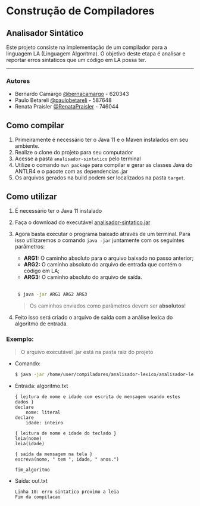 # Construção de Compiladores

## Analisador Sintático

Este projeto consiste na implementação de um compilador para a linguagem LA (Linguagem Algorítma). 
O objetivo deste etapa é analisar e reportar erros sintaticos que um código em LA possa ter.

---

### Autores

-   Bernardo Camargo [@bernacamargo](https://github.com/bernacamargo) - 620343
-   Paulo Betareli [@paulobetareli](https://github.com/paulobetareli) - 587648
-   Renata Praisler [@RenataPraisler](https://github.com/RenataPraisler) - 746044

## Como compilar

1. Primeiramente é necessário ter o Java 11 e o Maven instalados em seu ambiente.
2. Realize o clone do projeto para seu computador
3. Acesse a pasta `analisador-sintatico` pelo terminal
4. Utilize o comando `mvn package` para compilar e gerar as classes Java do ANTLR4 e o pacote com as dependencias .jar
5. Os arquivos gerados na build podem ser localizados na pasta `target`.

## Como utilizar

1. É necessário ter o Java 11 instalado
2. Faça o download do executável [analisador-sintatico.jar](https://github.com/bernacamargo/UFSCar-Compiladores-analise-lexica/raw/analisador-sintatico/analisador-sintatico.jar)
3. Agora basta executar o programa baixado através de um terminal. Para isso utilizaremos o comando `java -jar` juntamente com os seguintes parâmetros:

    - **ARG1:** O caminho absoluto para o arquivo baixado no passo anterior;
    - **ARG2:** O caminho absoluto do arquivo de entrada que contém o código em LA;
    - **ARG3:** O caminho absoluto do arquivo de saída.

    <br>

    ```sh
     $ java -jar ARG1 ARG2 ARG3
    ```

    > Os caminhos enviados como parâmetros devem ser **absolutos**!

4. Feito isso será criado o arquivo de saída com a análise lexica do algoritmo de entrada.

### Exemplo:

> O arquivo executável .jar está na pasta raiz do projeto

-   Comando:

    ```sh
    $ java -jar /home/user/compiladores/analisador-lexico/analisador-lexico.jar /home/user/compiladores/analisador-lexico/algoritmo.txt /home/user/compiladores/analisador-lexico/out.txt
    ```

-   Entrada: algoritmo.txt

    ```
    { leitura de nome e idade com escrita de mensagem usando estes dados }
	declare
		nome: literal
	declare
		idade: inteiro

	{ leitura de nome e idade do teclado }
	leia(nome)
	leia(idade)

	{ saída da mensagem na tela }
	escreva(nome, " tem ", idade, " anos.")

    fim_algoritmo
    ```

-   Saída: out.txt

    ```
    Linha 10: erro sintatico proximo a leia
    Fim da compilacao
    ```
